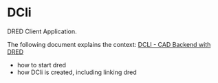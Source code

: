 # DCli

DRED Client Application. 

The following document explains the context: [DCLI - CAD Backend with DRED](https://docs.google.com/document/d/1HjHFWo6EZDV1vfE2gyRxnRd4K7gJ1DWXBBN11CdI9nQ)
- how to start dred
- how DCli is created, including linking dred 
